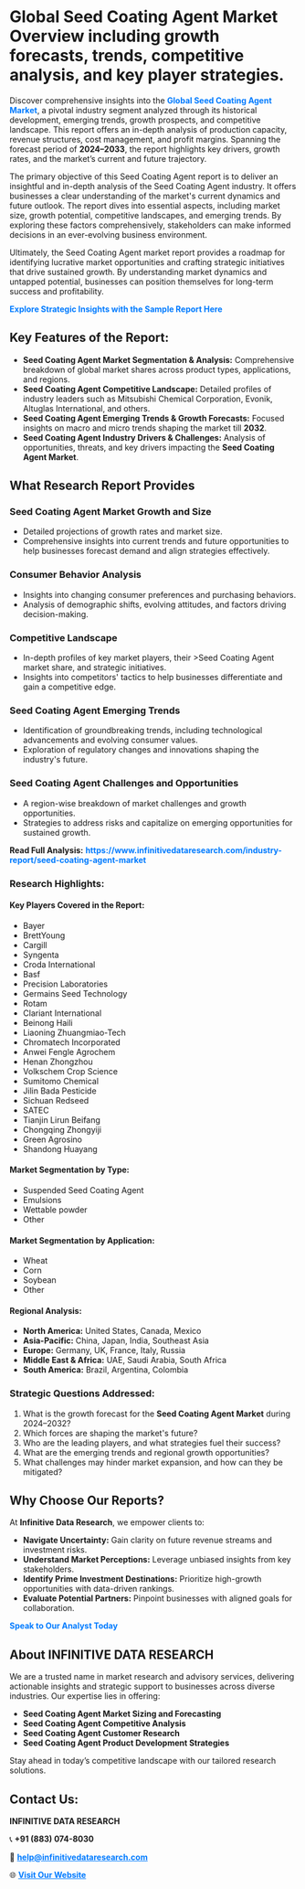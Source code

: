 <h1>Global Seed Coating Agent Market Overview including growth forecasts, trends, competitive analysis, and key player strategies.</h1>
<p>
Discover comprehensive insights into the 
<a href="https://www.infinitivedataresearch.com/industry-report/seed-coating-agent-market" rel="dofollow" style="color: #007BFF; text-decoration: none;"><strong>Global Seed Coating Agent Market</strong></a>, a pivotal industry segment analyzed through its historical development, emerging trends, growth prospects, and competitive landscape. This report offers an in-depth analysis of production capacity, revenue structures, cost management, and profit margins. Spanning the forecast period of <strong>2024–2033</strong>, the report highlights key drivers, growth rates, and the market’s current and future trajectory.
</p>
<p>
The primary objective of this Seed Coating Agent report is to deliver an insightful and in-depth analysis of the Seed Coating Agent industry. It offers businesses a clear understanding of the market's current dynamics and future outlook. The report dives into essential aspects, including market size, growth potential, competitive landscapes, and emerging trends. By exploring these factors comprehensively, stakeholders can make informed decisions in an ever-evolving business environment.
</p>
<p>
Ultimately, the Seed Coating Agent market report provides a roadmap for identifying lucrative market opportunities and crafting strategic initiatives that drive sustained growth. By understanding market dynamics and untapped potential, businesses can position themselves for long-term success and profitability.
</p>
<p>
<a href="https://www.infinitivedataresearch.com/request-sample/reportId=105128" style="color: #007BFF; text-decoration: none;"><strong>Explore Strategic Insights with the Sample Report Here</strong></a>
</p>

<h2>Key Features of the Report:</h2>
<ul>
<li><strong>Seed Coating Agent Market Segmentation & Analysis:</strong> Comprehensive breakdown of global market shares across product types, applications, and regions.</li>
<li><strong>Seed Coating Agent Competitive Landscape:</strong> Detailed profiles of industry leaders such as Mitsubishi Chemical Corporation, Evonik, Altuglas International, and others.</li>
<li><strong>Seed Coating Agent Emerging Trends & Growth Forecasts:</strong> Focused insights on macro and micro trends shaping the market till <strong>2032</strong>.</li>
<li><strong>Seed Coating Agent Industry Drivers & Challenges:</strong> Analysis of opportunities, threats, and key drivers impacting the <strong>Seed Coating Agent Market</strong>.</li>
</ul>

<h2>What Research Report Provides</h2>
<h3>Seed Coating Agent Market Growth and Size</h3>
<ul>
<li>Detailed projections of growth rates and market size.</li>
<li>Comprehensive insights into current trends and future opportunities to help businesses forecast demand and align strategies effectively.</li>
</ul>

<h3>Consumer Behavior Analysis</h3>
<ul>
<li>Insights into changing consumer preferences and purchasing behaviors.</li>
<li>Analysis of demographic shifts, evolving attitudes, and factors driving decision-making.</li>
</ul>

<h3>Competitive Landscape</h3>
<ul>
<li>In-depth profiles of key market players, their >Seed Coating Agent market share, and strategic initiatives.</li>
<li>Insights into competitors' tactics to help businesses differentiate and gain a competitive edge.</li>
</ul>

<h3>Seed Coating Agent Emerging Trends</h3>
<ul>
<li>Identification of groundbreaking trends, including technological advancements and evolving consumer values.</li>
<li>Exploration of regulatory changes and innovations shaping the industry's future.</li>
</ul>

<h3>Seed Coating Agent Challenges and Opportunities</h3>
<ul>
<li>A region-wise breakdown of market challenges and growth opportunities.</li>
<li>Strategies to address risks and capitalize on emerging opportunities for sustained growth.</li>
</ul>
<p><strong>Read Full Analysis:</strong> <a href="https://www.infinitivedataresearch.com/industry-report/seed-coating-agent-market" rel="dofollow" style="color: #007BFF; text-decoration: none;"><strong>https://www.infinitivedataresearch.com/industry-report/seed-coating-agent-market</strong></a></p>
<h3>Research Highlights:</h3>
<h4>Key Players Covered in the Report:</h4>
<ul><li>Bayer</li><li>BrettYoung</li><li>Cargill</li><li>Syngenta</li><li>Croda International</li><li>Basf</li><li>Precision Laboratories</li><li>Germains Seed Technology</li><li>Rotam</li><li>Clariant International</li><li>Beinong Haili</li><li>Liaoning Zhuangmiao-Tech</li><li>Chromatech Incorporated</li><li>Anwei Fengle Agrochem</li><li>Henan Zhongzhou</li><li>Volkschem Crop Science</li><li>Sumitomo Chemical</li><li>Jilin Bada Pesticide</li><li>Sichuan Redseed</li><li>SATEC</li><li>Tianjin Lirun Beifang</li><li>Chongqing Zhongyiji</li><li>Green Agrosino</li><li>Shandong Huayang</li></ul>
<h4>Market Segmentation by Type:</h4>
<ul><li>Suspended Seed Coating Agent</li><li>Emulsions</li><li>Wettable powder</li><li>Other</li></ul>
<h4>Market Segmentation by Application:</h4>
<ul><li>Wheat</li><li>Corn</li><li>Soybean</li><li>Other</li></ul>

<h4>Regional Analysis:</h4>
<ul>
<li><strong>North America:</strong> United States, Canada, Mexico</li>
<li><strong>Asia-Pacific:</strong> China, Japan, India, Southeast Asia</li>
<li><strong>Europe:</strong> Germany, UK, France, Italy, Russia</li>
<li><strong>Middle East & Africa:</strong> UAE, Saudi Arabia, South Africa</li>
<li><strong>South America:</strong> Brazil, Argentina, Colombia</li>
</ul>

<h3>Strategic Questions Addressed:</h3>
<ol>
<li>What is the growth forecast for the <strong>Seed Coating Agent Market</strong> during 2024–2032?</li>
<li>Which forces are shaping the market's future?</li>
<li>Who are the leading players, and what strategies fuel their success?</li>
<li>What are the emerging trends and regional growth opportunities?</li>
<li>What challenges may hinder market expansion, and how can they be mitigated?</li>
</ol>

<h2>Why Choose Our Reports?</h2>
<p>At <strong>Infinitive Data Research</strong>, we empower clients to:</p>
<ul>
<li><strong>Navigate Uncertainty:</strong> Gain clarity on future revenue streams and investment risks.</li>
<li><strong>Understand Market Perceptions:</strong> Leverage unbiased insights from key stakeholders.</li>
<li><strong>Identify Prime Investment Destinations:</strong> Prioritize high-growth opportunities with data-driven rankings.</li>
<li><strong>Evaluate Potential Partners:</strong> Pinpoint businesses with aligned goals for collaboration.</li>
</ul>
<p><a href="https://www.infinitivedataresearch.com/industry-report/seed-coating-agent-market" rel="dofollow" style="color: #007BFF; text-decoration: none;"><strong>Speak to Our Analyst Today</strong></a></p>

<h2>About INFINITIVE DATA RESEARCH</h2>
<p>We are a trusted name in market research and advisory services, delivering actionable insights and strategic support to businesses across diverse industries. Our expertise lies in offering:</p>
<ul>
<li><strong>Seed Coating Agent Market Sizing and Forecasting</strong></li>
<li><strong>Seed Coating Agent Competitive Analysis</strong></li>
<li><strong>Seed Coating Agent Customer Research</strong></li>
<li><strong>Seed Coating Agent Product Development Strategies</strong></li>
</ul>
<p>Stay ahead in today’s competitive landscape with our tailored research solutions.</p>

<h2>Contact Us:</h2>
<p><strong>INFINITIVE DATA RESEARCH</strong></p>
<p>📞 <strong>+91 (883) 074-8030</strong></p>
<p>📧 <strong><a href="mailto:help@infinitivedataresearch.com" style="color: #007BFF;">help@infinitivedataresearch.com</a></strong></p>
<p>🌐 <strong><a href="https://www.infinitivedataresearch.com" rel="dofollow" style="color: #007BFF;">Visit Our Website</a></strong></p>